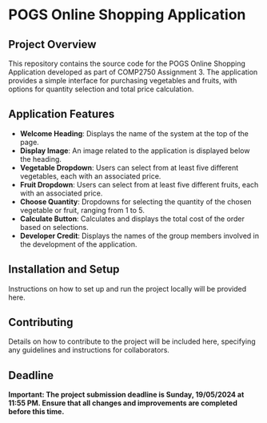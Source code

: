 # POGS Online Shopping Application

## Project Overview
This repository contains the source code for the POGS Online Shopping Application developed as part of COMP2750 Assignment 3. The application provides a simple interface for purchasing vegetables and fruits, with options for quantity selection and total price calculation.

## Application Features
- **Welcome Heading**: Displays the name of the system at the top of the page.
- **Display Image**: An image related to the application is displayed below the heading.
- **Vegetable Dropdown**: Users can select from at least five different vegetables, each with an associated price.
- **Fruit Dropdown**: Users can select from at least five different fruits, each with an associated price.
- **Choose Quantity**: Dropdowns for selecting the quantity of the chosen vegetable or fruit, ranging from 1 to 5.
- **Calculate Button**: Calculates and displays the total cost of the order based on selections.
- **Developer Credit**: Displays the names of the group members involved in the development of the application.

## Installation and Setup
Instructions on how to set up and run the project locally will be provided here.

## Contributing
Details on how to contribute to the project will be included here, specifying any guidelines and instructions for collaborators.


## Deadline
**Important: The project submission deadline is Sunday, 19/05/2024 at 11:55 PM. Ensure that all changes and improvements are completed before this time.**
